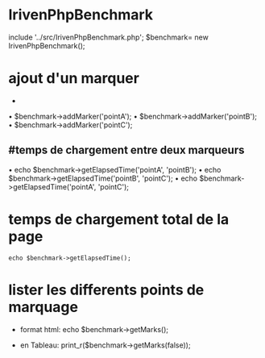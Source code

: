 # IrivenPhpBenchmark

include '../src/IrivenPhpBenchmark.php';
$benchmark= new IrivenPhpBenchmark();

# ajout d'un marquer
-
•	$benchmark->addMarker('pointA');
•	$benchmark->addMarker('pointB');
•	$benchmark->addMarker('pointC');

#temps de chargement entre deux marqueurs
-
•	echo $benchmark->getElapsedTime('pointA', 'pointB');
•	echo $benchmark->getElapsedTime('pointB', 'pointC');
•	echo $benchmark->getElapsedTime('pointA', 'pointC');

# temps de chargement total de la page 

	echo $benchmark->getElapsedTime();

# lister les differents points de marquage 

- format html:    echo $benchmark->getMarks();
  
- en Tableau:     print_r($benchmark->getMarks(false));
